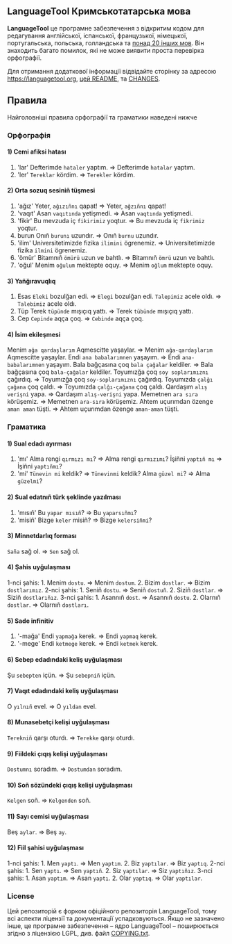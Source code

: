 ## LanguageTool Кримськотатарська мова

**LanguageTool** це програмне забезпечення з відкритим кодом для редагування англійської, іспанської, французької, німецької,
португальська, польська, голландська та [понад 20 інших мов](https://languagetool.org/languages/).
Він знаходить багато помилок, які не може виявити проста перевірка орфографії.

Для отримання додаткової інформації відвідайте сторінку за адресою https://languagetool.org,
[цей README](https://github.com/languagetool-org/languagetool/blob/master/languagetool-standalone/README.md),
та [CHANGES](https://github.com/languagetool-org/languagetool/blob/master/languagetool-standalone/CHANGES.md).

## Правила

Найголовніші правила орфографії та граматики наведені нижче

### Орфографія

#### 1) Cemi afiksi hatası
  1. 'lar'
    Defterimde `hataler` yaptım. => Defterimde `hatalar` yaptım.
  2. 'ler'
    `Tereklar` kördim. => `Terekler` kördim.


#### 2) Orta sozuq sesiniñ tüşmesi
  1. 'ağız'
    Yeter, `ağızıñnı` qapat! => Yeter, `ağzıñnı` qapat!
  2. 'vaqıt'
    Asan `vaqıtında` yetişmedi. => Asan `vaqtında` yetişmedi.
  3. 'fikir'
    Bu mevzuda iç `fikirimiz` yoqtur. => Bu mevzuda iç `fikrimiz` yoqtur. 
  4. burun
    Onıñ `burunı` uzundır. => Onıñ `burnu` uzundır. 
  5. 'ilim'
    Universitetimizde fizika `ilimini` ögrenemiz. => Universitetimizde fizika `ilmini` ögrenemiz.
  6. 'ömür'
    Bitamnıñ `ömürü` uzun ve bahtlı. => Bitamnıñ `ömrü` uzun ve bahtlı. 
  7. 'oğul'
    Menim `oğulum` mektepte oquy. => Menim `oğlum` mektepte oquy. 

#### 3) Yañğıravuqlıq
  1. Esas
    `Eleki` bozulğan edi. => `Elegi` bozulğan edi.
    `Talepimiz` acele oldı. => `Talebimiz` acele oldı.
  2. Tüp
     Terek `tüpünde` mışıçıq yattı. => Terek `tübünde` mışıçıq yattı.
  3. Cep
     `Cepinde` aqça çoq. => `Cebinde` aqça çoq.


#### 4) İsim ekileşmesi
Menim `ağa qardaşlarım` Aqmescitte yaşaylar. => Menim `ağa-qardaşlarım` Aqmescitte yaşaylar.
Endi `ana babalarımnen` yaşayım. => Endi `ana-babalarımnen` yaşayım.
Bala bağçasına çoq `bala çağalar` keldiler. => Bala bağçasına çoq `bala-çağalar` keldiler.
Toyumızğa çoq `soy soplarımıznı` çağırdıq. => Toyumızğa çoq `soy-soplarımıznı` çağırdıq.
Toyumızda `çalğı çağana` çoq çaldı. => Toyumızda `çalğı-çağana` çoq çaldı.
Qardaşım `alış verişni` yapa. => Qardaşım `alış-verişni` yapa.
Memetnen `ara sıra` körüşemiz. => Memetnen `ara-sıra` körüşemiz.
Ahtem uçurımdan özenge `aman aman` tüşti. => Ahtem uçurımdan özenge `aman-aman` tüşti. 

### Граматика

#### 1) Sual edadı ayırması
  1. 'mı'
    Alma rengi `qırmızı mı`? => Alma rengi `qırmızımı`?
    İşiñni `yaptıñ mı` => İşiñni `yaptıñmı`?
  3. 'mi'
     `Tünevin mi` keldik? => `Tünevinmi` keldik?
     Alma `güzel mi`? => Alma `güzelmi`?

#### 2) Sual edatnıñ türk şeklinde yazılması
  1. 'mısıñ'
    Bu `yapar mısıñ`? => Bu `yaparsıñmı`?
  2. 'misiñ'
     Bizge `keler` misiñ? => Bizge `kelersiñmi`?

#### 3) Minnetdarlıq forması
`Saña` sağ ol. => `Sen` sağ ol.

#### 4) Şahis uyğulaşması
  1-nci şahis:
    1. Menim `dostu`. => Menim `dostum`.
    2. Bizim `dostlar`. => Bizim `dostlarımız`.
  2-nci şahis:
    1. Seniñ `dostu`. => Seniñ `dostuñ`.
    2. Siziñ `dostlar`. => Siziñ `dostlarıñız`.
  3-nci şahis:
    1. Asannıñ `dost`. => Asannıñ `dostu`.
    2. Olarnıñ `dostlar`. => Olarnıñ `dostları`.

#### 5) Sade infinitiv
  1. '-mağa'
    Endi `yapmağa` kerek. => Endi `yapmaq` kerek.
  2. '-mege'
     Endi `ketmege` kerek. => Endi `ketmek` kerek.

#### 6) Sebep edadındaki keliş uyğulaşması
Şu `sebepten` içün. => Şu `sebepniñ` içün.

#### 7) Vaqıt edadındaki keliş uyğulaşması
O `yılnıñ` evel. => O `yıldan` evel.

#### 8) Munasebetçi kelişi uyğulaşması
`Terekniñ` qarşı oturdı. => `Terekke` qarşı oturdı.

#### 9) Fiildeki çıqış kelişi uyğulaşması
`Dostumnı` soradım. => `Dostumdan` soradım.

#### 10) Soñ sözündeki çıqış kelişi uyğulaşması
`Kelgen` soñ. => `Kelgenden` soñ.

#### 11) Sayı cemisi uyğulaşması
Beş `aylar`. => Beş `ay`.

#### 12) Fiil şahisi uyğulaşması 
  1-nci şahis:
    1. Men `yaptı`. => Men `yaptım`.
    2. Biz `yaptılar`. => Biz `yaptıq`.
  2-nci şahis:
    1. Sen `yaptı`. => Sen `yaptıñ`.
    2. Siz `yaptılar`. => Siz `yaptıñız`.
  3-nci şahis:
    1. Asan `yaptım`. => Asan `yaptı`.
    2. Olar `yaptıq`. => Olar `yaptılar`.


### License
Цей репозиторій є форком офіційного репозиторія LanguageTool, тому всі аспекти ліцензії та документації успадковуються.
Якщо не зазначено інше, це програмне забезпечення – ядро LanguageTool – поширюється згідно з ліцензією LGPL, див.
файл [COPYING.txt](https://github.com/languagetool-org/languagetool/blob/master/COPYING.txt).
